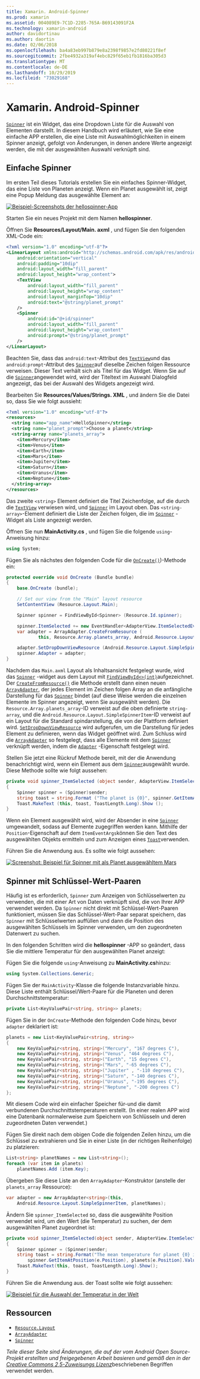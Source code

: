 ```yaml
---
title: Xamarin. Android-Spinner
ms.prod: xamarin
ms.assetid: 004089E9-7C1D-2285-765A-B69143091F2A
ms.technology: xamarin-android
author: davidortinau
ms.author: daortin
ms.date: 02/06/2018
ms.openlocfilehash: ba4a83eb997b879e8a2398f9857e2fd80221f8ef
ms.sourcegitcommit: 2fbe4932a319af4ebc829f65eb1fb1816ba305d3
ms.translationtype: MT
ms.contentlocale: de-DE
ms.lasthandoff: 10/29/2019
ms.locfileid: "73029168"
---
```

# <a name="xamarinandroid-spinner"></a>Xamarin. Android-Spinner

[`Spinner`](xref:Android.Widget.Spinner) ist ein Widget, das eine Dropdown Liste für die Auswahl von Elementen darstellt. In diesem Handbuch wird erläutert, wie Sie eine einfache APP erstellen, die eine Liste mit Auswahlmöglichkeiten in einem Spinner anzeigt, gefolgt von Änderungen, in denen andere Werte angezeigt werden, die mit der ausgewählten Auswahl verknüpft sind.

## <a name="basic-spinner"></a>Einfache Spinner

Im ersten Teil dieses Tutorials erstellen Sie ein einfaches Spinner-Widget, das eine Liste von Planeten anzeigt. Wenn ein Planet ausgewählt ist, zeigt eine Popup Meldung das ausgewählte Element an:

[![Beispiel-Screenshots der hellospinner-App](spinner-images/01-example-screenshots-sml.png)](spinner-images/01-example-screenshots.png#lightbox)

Starten Sie ein neues Projekt mit dem Namen **hellospinner**.

Öffnen Sie **Resources/Layout/Main. axml** , und fügen Sie den folgenden XML-Code ein:

```xml
<?xml version="1.0" encoding="utf-8"?>
<LinearLayout xmlns:android="http://schemas.android.com/apk/res/android"
    android:orientation="vertical"
    android:padding="10dip"
    android:layout_width="fill_parent"
    android:layout_height="wrap_content">
    <TextView
        android:layout_width="fill_parent"
        android:layout_height="wrap_content"
        android:layout_marginTop="10dip"
        android:text="@string/planet_prompt"
    />
    <Spinner
        android:id="@+id/spinner"
        android:layout_width="fill_parent"
        android:layout_height="wrap_content"
        android:prompt="@string/planet_prompt"
    />
</LinearLayout>
```

Beachten Sie, dass das `android:text`-Attribut des [`TextView`](xref:Android.Widget.TextView)und das `android:prompt`-Attribut des [`Spinner`](xref:Android.Widget.Spinner)auf dieselbe Zeichen folgen Ressource verweisen. Dieser Text verhält sich als Titel für das Widget. Wenn Sie auf die [`Spinner`](xref:Android.Widget.Spinner)angewendet wird, wird der Titeltext im Auswahl Dialogfeld angezeigt, das bei der Auswahl des Widgets angezeigt wird.

Bearbeiten Sie **Resources/Values/Strings. XML** , und ändern Sie die Datei so, dass Sie wie folgt aussieht:

```xml
<?xml version="1.0" encoding="utf-8"?>
<resources>
  <string name="app_name">HelloSpinner</string>
  <string name="planet_prompt">Choose a planet</string>
  <string-array name="planets_array">
    <item>Mercury</item>
    <item>Venus</item>
    <item>Earth</item>
    <item>Mars</item>
    <item>Jupiter</item>
    <item>Saturn</item>
    <item>Uranus</item>
    <item>Neptune</item>
  </string-array>
</resources>
```

Das zweite `<string>` Element definiert die Titel Zeichenfolge, auf die durch die [`TextView`](xref:Android.Widget.TextView) verwiesen wird, und [`Spinner`](xref:Android.Widget.Spinner) im Layout oben.
Das `<string-array>`-Element definiert die Liste der Zeichen folgen, die im [`Spinner`](xref:Android.Widget.Spinner) -Widget als Liste angezeigt werden.

Öffnen Sie nun **MainActivity.cs** , und fügen Sie die folgende `using`-Anweisung hinzu:

```csharp
using System;
```

Fügen Sie als nächstes den folgenden Code für die [`OnCreate()`](xref:Android.App.Activity.OnCreate*))-Methode ein:

```csharp
protected override void OnCreate (Bundle bundle)
{
    base.OnCreate (bundle);

    // Set our view from the "Main" layout resource
    SetContentView (Resource.Layout.Main);

    Spinner spinner = FindViewById<Spinner> (Resource.Id.spinner);

    spinner.ItemSelected += new EventHandler<AdapterView.ItemSelectedEventArgs> (spinner_ItemSelected);
    var adapter = ArrayAdapter.CreateFromResource (
            this, Resource.Array.planets_array, Android.Resource.Layout.SimpleSpinnerItem);

    adapter.SetDropDownViewResource (Android.Resource.Layout.SimpleSpinnerDropDownItem);
    spinner.Adapter = adapter;
}
```

Nachdem das `Main.axml` Layout als Inhaltsansicht festgelegt wurde, wird das [`Spinner`](xref:Android.Widget.Spinner) -widget aus dem Layout mit [`FindViewById<>(int)`](xref:Android.App.Activity.FindViewById*)aufgezeichnet.
Der [`CreateFromResource()`](xref:Android.Widget.ArrayAdapter.CreateFromResource*)
die Methode erstellt dann einen neuen [`ArrayAdapter`](xref:Android.Widget.ArrayAdapter), der jedes Element im Zeichen folgen Array an die anfängliche Darstellung für das [`Spinner`](xref:Android.Widget.Spinner) bindet (auf diese Weise werden die einzelnen Elemente im Spinner angezeigt, wenn Sie ausgewählt werden). Die `Resource.Array.planets_array`-ID verweist auf die oben definierte `string-array`, und die `Android.Resource.Layout.SimpleSpinnerItem`-ID verweist auf ein Layout für die Standard spindarstellung, die von der Plattform definiert wird.
[`SetDropDownViewResource`](xref:Android.Widget.ArrayAdapter.SetDropDownViewResource*)
wird aufgerufen, um die Darstellung für jedes Element zu definieren, wenn das Widget geöffnet wird. Zum Schluss wird die [`ArrayAdapter`](xref:Android.Widget.ArrayAdapter) so festgelegt, dass alle Elemente mit dem [`Spinner`](xref:Android.Widget.Spinner) verknüpft werden, indem die [`Adapter`](xref:Android.Widget.ArrayAdapter) -Eigenschaft festgelegt wird.

Stellen Sie jetzt eine Rückruf Methode bereit, mit der die Anwendung benachrichtigt wird, wenn ein Element aus dem [`Spinner`](xref:Android.Widget.Spinner)ausgewählt wurde. Diese Methode sollte wie folgt aussehen:

```csharp
private void spinner_ItemSelected (object sender, AdapterView.ItemSelectedEventArgs e)
{
    Spinner spinner = (Spinner)sender;
    string toast = string.Format ("The planet is {0}", spinner.GetItemAtPosition (e.Position));
    Toast.MakeText (this, toast, ToastLength.Long).Show ();
}
```

Wenn ein Element ausgewählt wird, wird der Absender in eine [`Spinner`](xref:Android.Widget.Spinner) umgewandelt, sodass auf Elemente zugegriffen werden kann. Mithilfe der `Position`-Eigenschaft auf dem `ItemEventArgs`können Sie den Text des ausgewählten Objekts ermitteln und zum Anzeigen eines [`Toast`](xref:Android.Widget.Toast)verwenden.

Führen Sie die Anwendung aus. Es sollte wie folgt aussehen:

[![Screenshot: Beispiel für Spinner mit als Planet ausgewähltem Mars](spinner-images/02-basic-example-sml.png)](spinner-images/02-basic-example.png#lightbox)

## <a name="spinner-using-keyvalue-pairs"></a>Spinner mit Schlüssel-Wert-Paaren

Häufig ist es erforderlich, `Spinner` zum Anzeigen von Schlüsselwerten zu verwenden, die mit einer Art von Daten verknüpft sind, die von Ihrer APP verwendet werden. Da `Spinner` nicht direkt mit Schlüssel-Wert-Paaren funktioniert, müssen Sie das Schlüssel-Wert-Paar separat speichern, das `Spinner` mit Schlüsselwerten auffüllen und dann die Position des ausgewählten Schlüssels im Spinner verwenden, um den zugeordneten Datenwert zu suchen. 

In den folgenden Schritten wird die **hellospinner** -APP so geändert, dass Sie die mittlere Temperatur für den ausgewählten Planet anzeigt:

Fügen Sie die folgende `using`-Anweisung zu **MainActivity.cs**hinzu:

```csharp
using System.Collections.Generic;
```

Fügen Sie der `MainActivity`-Klasse die folgende Instanzvariable hinzu.
Diese Liste enthält Schlüssel/Wert-Paare für die Planeten und deren Durchschnittstemperatur:

```csharp
private List<KeyValuePair<string, string>> planets;
```

Fügen Sie in der `OnCreate`-Methode den folgenden Code hinzu, bevor `adapter` deklariert ist:

```csharp
planets = new List<KeyValuePair<string, string>>
{
    new KeyValuePair<string, string>("Mercury", "167 degrees C"),
    new KeyValuePair<string, string>("Venus", "464 degrees C"),
    new KeyValuePair<string, string>("Earth", "15 degrees C"),
    new KeyValuePair<string, string>("Mars", "-65 degrees C"),
    new KeyValuePair<string, string>("Jupiter" , "-110 degrees C"),
    new KeyValuePair<string, string>("Saturn", "-140 degrees C"),
    new KeyValuePair<string, string>("Uranus", "-195 degrees C"),
    new KeyValuePair<string, string>("Neptune", "-200 degrees C")
};
```

Mit diesem Code wird ein einfacher Speicher für-und die damit verbundenen Durchschnittstemperaturen erstellt. (In einer realen APP wird eine Datenbank normalerweise zum Speichern von Schlüsseln und deren zugeordneten Daten verwendet.)

Fügen Sie direkt nach dem obigen Code die folgenden Zeilen hinzu, um die Schlüssel zu extrahieren und Sie in einer Liste (in der richtigen Reihenfolge) zu platzieren:

```csharp
List<string> planetNames = new List<string>();
foreach (var item in planets)
    planetNames.Add (item.Key);
```

Übergeben Sie diese Liste an den `ArrayAdapter`-Konstruktor (anstelle der `planets_array` Ressource):

```csharp
var adapter = new ArrayAdapter<string>(this,
    Android.Resource.Layout.SimpleSpinnerItem, planetNames);
```

Ändern Sie `spinner_ItemSelected` so, dass die ausgewählte Position verwendet wird, um den Wert (die Temperatur) zu suchen, der dem ausgewählten Planet zugeordnet ist:

```csharp
private void spinner_ItemSelected(object sender, AdapterView.ItemSelectedEventArgs e)
{
    Spinner spinner = (Spinner)sender;
    string toast = string.Format("The mean temperature for planet {0} is {1}",
        spinner.GetItemAtPosition(e.Position), planets[e.Position].Value);
    Toast.MakeText(this, toast, ToastLength.Long).Show();
}
```

Führen Sie die Anwendung aus. der Toast sollte wie folgt aussehen:

[![Beispiel für die Auswahl der Temperatur in der Welt](spinner-images/03-keyvalue-example-sml.png)](spinner-images/03-keyvalue-example.png#lightbox)

## <a name="resources"></a>Ressourcen

- [`Resource.Layout`](xref:Android.Resource.Layout)
- [`ArrayAdapter`](xref:Android.Widget.ArrayAdapter)
- [`Spinner`](xref:Android.Widget.Spinner)

*Teile dieser Seite sind Änderungen, die auf der vom Android Open Source-Projekt erstellten und freigegebenen Arbeit basieren und gemäß den in der*
[*Creative Commons 2,5-Zuweisungs Lizenz*](https://creativecommons.org/licenses/by/2.5/)beschriebenen Begriffen verwendet werden.
